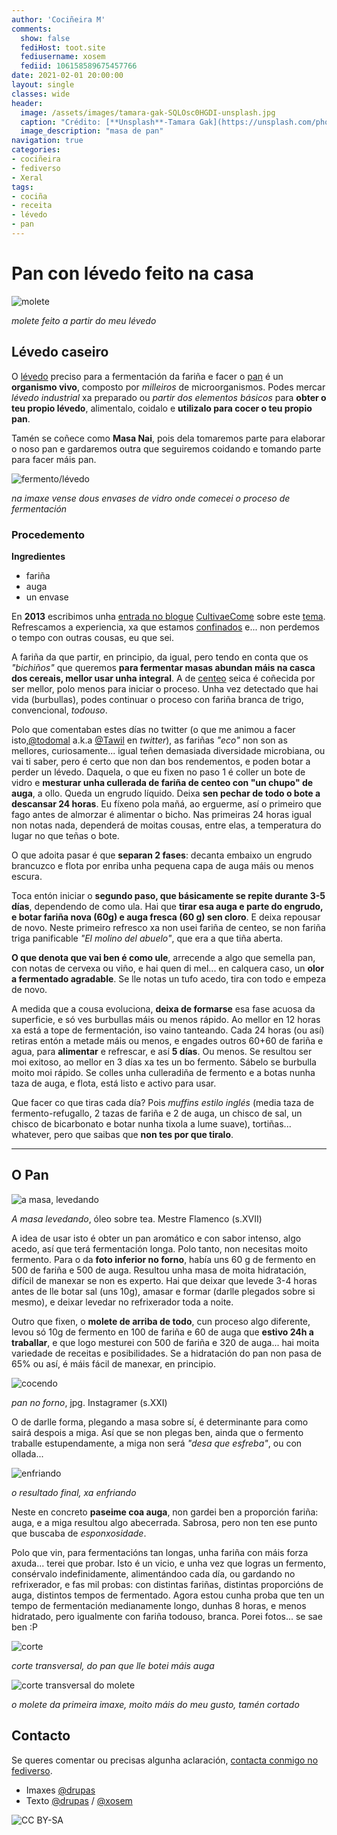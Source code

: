 ```yaml
---
author: 'Cociñeira M'
comments:
  show: false
  fediHost: toot.site
  fediusername: xosem
  fediid: 106158589675457766
date: 2021-02-01 20:00:00
layout: single
classes: wide
header:
  image: /assets/images/tamara-gak-SQLOsc0HGDI-unsplash.jpg
  caption: "Crédito: [**Unsplash**-Tamara Gak](https://unsplash.com/photos/SQLOsc0HGDI)"
  image_description: "masa de pan"
navigation: true
categories:
- cociñeira
- fediverso
- Xeral
tags:
- cociña
- receita
- lévedo
- pan
---
```


# Pan con lévedo feito na casa

![molete](https://i.imgur.com/ZjPZM4u.png)

_molete feito a partir do meu lévedo_

## Lévedo caseiro

O [lévedo](https://academia.gal/dicionario/-/termo/l%C3%A9vedo) preciso para a fermentación da fariña e facer o [pan](https://gl.wikipedia.org/wiki/Pan) é un **organismo vivo**, composto por *milleiros* de microorganismos. Podes mercar *lévedo industrial* xa preparado ou *partir dos elementos básicos* para **obter o teu propio lévedo**, alimentalo, coidalo e **utilizalo para cocer o teu propio pan**.

Tamén se coñece como **Masa Nai**, pois dela tomaremos parte para elaborar o noso pan e gardaremos outra que seguiremos coidando e tomando parte para facer máis pan.

![fermento/lévedo](https://i.imgur.com/zlG9UrC.jpg "dous botes ao inicio do proceso")

*na imaxe vense dous envases de vidro onde comecei o proceso de fermentación*

### Procedemento

**Ingredientes**

* fariña
* auga
* un envase


En **2013** escribimos unha [entrada no blogue][1] [CultivaeCome][2] sobre este [tema][3]. Refrescamos a experiencia, xa que estamos [confinados][4] e... non perdemos o tempo con outras cousas, eu que sei. 

A fariña da que partir, en principio, da igual, pero tendo en conta que os _"bichiños"_ que queremos **para fermentar masas abundan máis na casca dos cereais, mellor usar unha integral**. A de [centeo][5] seica é coñecida por ser mellor, polo menos para iniciar o proceso. Unha vez detectado que hai vida (burbullas), podes continuar o proceso con fariña branca de trigo, convencional, _todouso_. 

Polo que comentaban estes días no twitter (o que me animou a facer isto,[@todomal][7] a.k.a [@Tawil][6] en _twitter_), as fariñas _"eco"_ non son as mellores, curiosamente... igual teñen demasiada diversidade microbiana, ou vai ti saber, pero é certo que non dan bos rendementos, e poden botar a perder un lévedo. Daquela, o que eu fixen no paso 1 é coller un bote de vidro e **mesturar unha cullerada de fariña de centeo con "un chupo" de auga**, a ollo. Queda un engrudo líquido. Deixa **sen pechar de todo o bote a descansar 24 horas**. Eu fíxeno pola mañá, ao erguerme, así o primeiro que fago antes de almorzar é alimentar o bicho. Nas primeiras 24 horas igual non notas nada, dependerá de moitas cousas, entre elas, a temperatura do lugar no que teñas o bote. 

O que adoita pasar é que **separan 2 fases**: decanta embaixo un engrudo brancuzco e flota por enriba unha pequena capa de auga máis ou menos escura. 

Toca entón iniciar o **segundo paso, que básicamente se repite durante 3-5 días**, dependendo de como ula. Hai que **tirar esa auga e parte do engrudo, e botar fariña nova (60g) e auga fresca (60 g) sen cloro**. E deixa repousar de novo. Neste primeiro refresco xa non usei fariña de centeo, se non fariña triga panificable _"El molino del abuelo"_, que era a que tiña aberta. 

**O que denota que vai ben é como ule**, arrecende a algo que semella pan, con notas de cervexa ou viño, e hai quen di mel... en calquera caso, un **olor a fermentado agradable**. Se lle notas un tufo acedo, tira con todo e empeza de novo. 

A medida que a cousa evoluciona, **deixa de formarse** esa fase acuosa da superficie, e só ves burbullas máis ou menos rápido. Ao mellor en 12 horas xa está a tope de fermentación, iso vaino tanteando. Cada  24 horas (ou así) retiras entón a metade máis ou menos, e engades outros 60+60 de fariña e agua, para **alimentar** e refrescar, e así **5 días**. Ou menos. Se resultou ser moi exitoso, ao mellor en 3 días xa tes un bo fermento. Sábelo se burbulla moito moi rápido. Se colles unha culleradiña de fermento e a botas nunha taza de auga, e flota, está listo e activo para usar. 

Que facer co que tiras cada día? Pois _muffins estilo inglés_ (media taza de fermento-refugallo, 2 tazas de fariña e 2 de auga, un chisco de sal, un chisco de bicarbonato e botar nunha tixola a lume suave), tortiñas... whatever, pero que saibas que **non tes por que tiralo**.

* * *

## O Pan


![a masa, levedando](https://i.imgur.com/D6nXITM.jpg "a masa, levedando. A foto lémbrame a algún cadro pintado por algún mestre _flamenco_")

_A masa levedando_, óleo sobre tea. Mestre Flamenco (s.XVII)

A idea de usar isto é obter un pan aromático e con sabor intenso, algo acedo, así que terá fermentación longa. Polo tanto, non necesitas moito fermento. Para o da **foto inferior no forno**, había uns 60 g de fermento en 500 de fariña e 500 de auga. Resultou unha masa de moita hidratación, difícil de manexar se non es experto. Hai que deixar que levede 3-4 horas antes de lle botar sal (uns 10g), amasar e formar (darlle plegados sobre si mesmo), e deixar levedar no refrixerador toda a noite. 

Outro que fixen, o **molete de arriba de todo**, cun proceso algo diferente, levou só 10g de fermento en 100 de fariña e 60 de auga que **estivo 24h a traballar**, e que logo mesturei con 500 de fariña e 320 de auga... hai moita variedade de receitas e posibilidades. Se a hidratación do pan non pasa de 65% ou así, é máis fácil de manexar, en principio.


![cocendo](https://i.imgur.com/FIq6Qlx.jpg "cocendo no forno, ver as pedras abaixo")

*pan no forno*, jpg. Instagramer (s.XXI)


O de darlle forma, plegando a masa sobre sí, é determinante para como sairá despois a miga. Así que se non plegas ben, ainda que o fermento traballe estupendamente, a miga non será _"desa que esfreba"_, ou con ollada...


![enfriando](https://i.imgur.com/Zs4ew2D.jpg "ao sacalo do forno, mentras enfría")

*o resultado final, xa enfriando*


Neste en concreto **paseime coa auga**, non gardei ben a proporción fariña: auga, e a miga resultou algo abecerrada. Sabrosa, pero non ten ese punto que buscaba de _esponxosidade_. 

Polo que vin, para fermentacións tan longas, unha fariña con máis forza axuda... terei que probar. Isto é un vicio, e unha vez que logras un fermento, consérvalo indefinidamente, alimentándoo cada día, ou gardando no refrixerador, e fas mil probas: con distintas fariñas, distintas proporcións de auga, distintos tempos de fermentado. Agora estou cunha proba que ten un tempo de fermentación medianamente longo, dunhas 8 horas, e menos hidratado, pero igualmente con fariña todouso, branca. Porei fotos... se sae ben :P


![corte](https://i.imgur.com/7RuL2R1.jpg "corte transversal")

*corte transversal, do pan que lle botei máis auga*


![corte transversal do molete](https://i.imgur.com/fmG8FOL.png "corte do molete de arriba de todo")

_o molete da primeira imaxe, moito máis do meu gusto, tamén cortado_


## Contacto

Se queres comentar ou precisas algunha aclaración, [contacta conmigo no fediverso][8].


* Imaxes [@drupas][8]
* Texto [@drupas][8] / [@xosem](https://toot.site/@xosem)

![CC BY-SA](https://upload.wikimedia.org/wikipedia/commons/thumb/d/d0/CC-BY-SA_icon.svg/88px-CC-BY-SA_icon.svg.png)

[1]: https://cultivaecome.blogspot.com/2013/06/pan-caseiro-de-masa-madre.html
[2]: https://cultivaecome.blogspot.com
[3]: https://cultivaecome.blogspot.com/search/label/pan
[4]: https://www.nosdiario.gal/tags/coronavirus
[5]: https://gl.wikipedia.org/wiki/Centeo
[6]: https://twitter.com/Tawil
[7]: https://todon.nl/@todomal
[8]: https://red.confederac.io/@drupas
